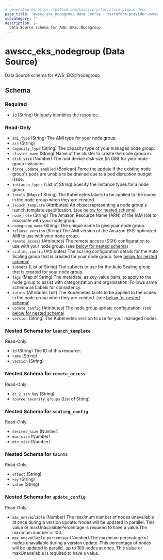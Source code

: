 ```yaml
---
# generated by https://github.com/hashicorp/terraform-plugin-docs
page_title: "awscc_eks_nodegroup Data Source - terraform-provider-awscc"
subcategory: ""
description: |-
  Data Source schema for AWS::EKS::Nodegroup
---
```


# awscc_eks_nodegroup (Data Source)

Data Source schema for AWS::EKS::Nodegroup



<!-- schema generated by tfplugindocs -->
## Schema

### Required

- `id` (String) Uniquely identifies the resource.

### Read-Only

- `ami_type` (String) The AMI type for your node group.
- `arn` (String)
- `capacity_type` (String) The capacity type of your managed node group.
- `cluster_name` (String) Name of the cluster to create the node group in.
- `disk_size` (Number) The root device disk size (in GiB) for your node group instances.
- `force_update_enabled` (Boolean) Force the update if the existing node group's pods are unable to be drained due to a pod disruption budget issue.
- `instance_types` (List of String) Specify the instance types for a node group.
- `labels` (Map of String) The Kubernetes labels to be applied to the nodes in the node group when they are created.
- `launch_template` (Attributes) An object representing a node group's launch template specification. (see [below for nested schema](#nestedatt--launch_template))
- `node_role` (String) The Amazon Resource Name (ARN) of the IAM role to associate with your node group.
- `nodegroup_name` (String) The unique name to give your node group.
- `release_version` (String) The AMI version of the Amazon EKS-optimized AMI to use with your node group.
- `remote_access` (Attributes) The remote access (SSH) configuration to use with your node group. (see [below for nested schema](#nestedatt--remote_access))
- `scaling_config` (Attributes) The scaling configuration details for the Auto Scaling group that is created for your node group. (see [below for nested schema](#nestedatt--scaling_config))
- `subnets` (List of String) The subnets to use for the Auto Scaling group that is created for your node group.
- `tags` (Map of String) The metadata, as key-value pairs, to apply to the node group to assist with categorization and organization. Follows same schema as Labels for consistency.
- `taints` (Attributes List) The Kubernetes taints to be applied to the nodes in the node group when they are created. (see [below for nested schema](#nestedatt--taints))
- `update_config` (Attributes) The node group update configuration. (see [below for nested schema](#nestedatt--update_config))
- `version` (String) The Kubernetes version to use for your managed nodes.

<a id="nestedatt--launch_template"></a>
### Nested Schema for `launch_template`

Read-Only:

- `id` (String) The ID of this resource.
- `name` (String)
- `version` (String)


<a id="nestedatt--remote_access"></a>
### Nested Schema for `remote_access`

Read-Only:

- `ec_2_ssh_key` (String)
- `source_security_groups` (List of String)


<a id="nestedatt--scaling_config"></a>
### Nested Schema for `scaling_config`

Read-Only:

- `desired_size` (Number)
- `max_size` (Number)
- `min_size` (Number)


<a id="nestedatt--taints"></a>
### Nested Schema for `taints`

Read-Only:

- `effect` (String)
- `key` (String)
- `value` (String)


<a id="nestedatt--update_config"></a>
### Nested Schema for `update_config`

Read-Only:

- `max_unavailable` (Number) The maximum number of nodes unavailable at once during a version update. Nodes will be updated in parallel. This value or maxUnavailablePercentage is required to have a value.The maximum number is 100.
- `max_unavailable_percentage` (Number) The maximum percentage of nodes unavailable during a version update. This percentage of nodes will be updated in parallel, up to 100 nodes at once. This value or maxUnavailable is required to have a value.


